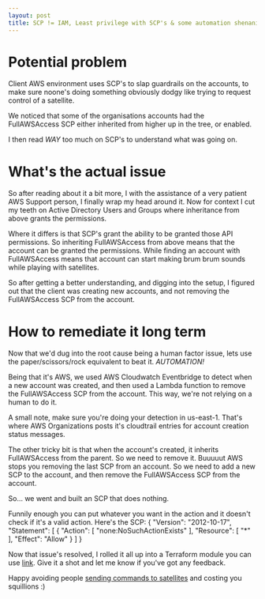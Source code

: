 ```yaml
---
layout: post
title: SCP != IAM, Least privilege with SCP's & some automation shenanigans
---
```


# Potential problem

Client AWS environment uses SCP's to slap guardrails on the accounts, to make sure noone's doing something obviously dodgy like trying to request control of a satellite.

We noticed that some of the organisations accounts had the FullAWSAccess SCP either inherited from higher up in the tree, or enabled.

I then read *WAY* too much on SCP's to understand what was going on.

# What's the actual issue

So after reading about it a bit more, I with the assistance of a very patient AWS Support person, I finally wrap my head around it.  Now for context I cut my teeth on Active Directory Users and Groups where inheritance from above grants the permissions.

Where it differs is that SCP's grant the ability to be granted those API permissions.  So inheriting FullAWSAccess from above means that the account can be granted the permissions.  While finding an account with FullAWSAccess means that account can start making brum brum sounds while playing with satellites.

So after getting a better understanding, and digging into the setup, I figured out that the client was creating new accounts, and not removing the FullAWSAccess SCP from the account.

# How to remediate it long term

Now that we'd dug into the root cause being a human factor issue, lets use the paper/scissors/rock equivalent to beat it.  *AUTOMATION!*

Being that it's AWS, we used AWS Cloudwatch Eventbridge to detect when a new account was created, and then used a Lambda function to remove the FullAWSAccess SCP from the account.  This way, we're not relying on a human to do it.

A small note, make sure you're doing your detection in us-east-1.  That's where AWS Organizations posts it's cloudtrail entries for account creation status messages.

The other tricky bit is that when the account's created, it inherits FullAWSAccess from the parent.  So we need to remove it.  Buuuuut AWS stops you removing the last SCP from an account.  So we need to add a new SCP to the account, and then remove the FullAWSAccess SCP from the account.

So... we went and built an SCP that does nothing.

Funnily enough you can put whatever you want in the action and it doesn't check if it's a valid action.  Here's the SCP:
{
  "Version": "2012-10-17",
  "Statement": [
    {
      "Action": [
        "none:NoSuchActionExists"
      ],
      "Resource": [
        "*"
      ],
      "Effect": "Allow"
    }
  ]
}

Now that issue's resolved, I rolled it all up into a Terraform module you can use [link](https://github.com/joebywan/tfmodules/tree/main/auto_Remove_Full_Access_SCP).  Give it a shot and let me know if you've got any feedback.

Happy avoiding people [sending commands to satellites](https://aws.amazon.com/ground-station/) and costing you squillions :)